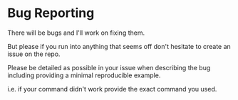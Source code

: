 # Bug Reporting

There will be bugs and I'll work on fixing them.

But please if you run into anything that seems off don't
hesitate to create an issue on the repo.

Please be detailed as possible in your issue when describing the bug
including providing a minimal reproducible example.

i.e. if your command didn't work provide the exact command you used.
